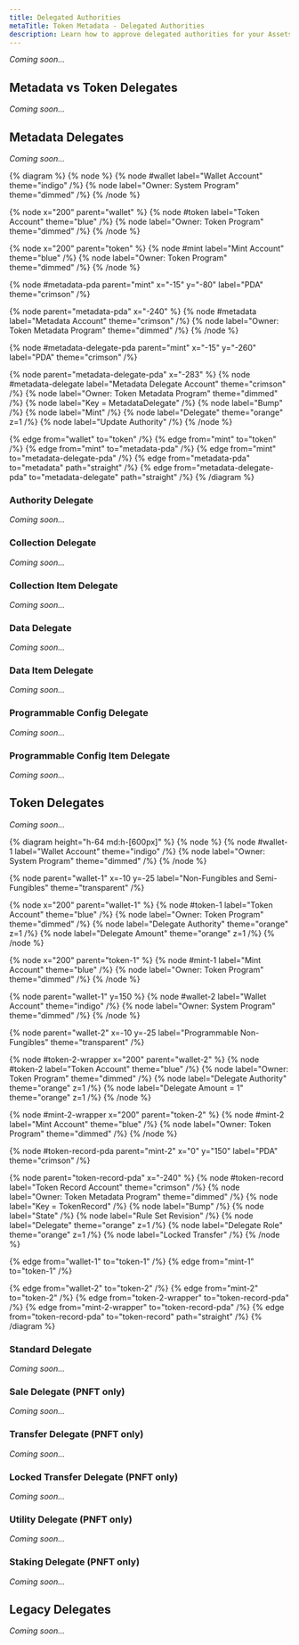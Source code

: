 ```yaml
---
title: Delegated Authorities
metaTitle: Token Metadata - Delegated Authorities
description: Learn how to approve delegated authorities for your Assets on Token Metadata
---
```


_Coming soon..._

## Metadata vs Token Delegates

_Coming soon..._

## Metadata Delegates

_Coming soon..._

{% diagram %}
{% node %}
{% node #wallet label="Wallet Account" theme="indigo" /%}
{% node label="Owner: System Program" theme="dimmed" /%}
{% /node %}

{% node x="200" parent="wallet" %}
{% node #token label="Token Account" theme="blue" /%}
{% node label="Owner: Token Program" theme="dimmed" /%}
{% /node %}

{% node x="200" parent="token" %}
{% node #mint label="Mint Account" theme="blue" /%}
{% node label="Owner: Token Program" theme="dimmed" /%}
{% /node %}

{% node #metadata-pda parent="mint" x="-15" y="-80" label="PDA" theme="crimson" /%}

{% node parent="metadata-pda" x="-240" %}
{% node #metadata label="Metadata Account" theme="crimson" /%}
{% node label="Owner: Token Metadata Program" theme="dimmed" /%}
{% /node %}

{% node #metadata-delegate-pda parent="mint" x="-15" y="-260" label="PDA" theme="crimson" /%}

{% node parent="metadata-delegate-pda" x="-283" %}
{% node #metadata-delegate label="Metadata Delegate Account" theme="crimson" /%}
{% node label="Owner: Token Metadata Program" theme="dimmed" /%}
{% node label="Key = MetadataDelegate" /%}
{% node label="Bump" /%}
{% node label="Mint" /%}
{% node label="Delegate" theme="orange" z=1 /%}
{% node label="Update Authority" /%}
{% /node %}

{% edge from="wallet" to="token" /%}
{% edge from="mint" to="token" /%}
{% edge from="mint" to="metadata-pda" /%}
{% edge from="mint" to="metadata-delegate-pda" /%}
{% edge from="metadata-pda" to="metadata" path="straight" /%}
{% edge from="metadata-delegate-pda" to="metadata-delegate" path="straight" /%}
{% /diagram %}

### Authority Delegate

_Coming soon..._

### Collection Delegate

_Coming soon..._

### Collection Item Delegate

_Coming soon..._

### Data Delegate

_Coming soon..._

### Data Item Delegate

_Coming soon..._

### Programmable Config Delegate

_Coming soon..._

### Programmable Config Item Delegate

_Coming soon..._

## Token Delegates

_Coming soon..._

{% diagram height="h-64 md:h-[600px]" %}
{% node %}
{% node #wallet-1 label="Wallet Account" theme="indigo" /%}
{% node label="Owner: System Program" theme="dimmed" /%}
{% /node %}

{% node parent="wallet-1" x=-10 y=-25 label="Non-Fungibles and Semi-Fungibles" theme="transparent" /%}

{% node x="200" parent="wallet-1" %}
{% node #token-1 label="Token Account" theme="blue" /%}
{% node label="Owner: Token Program" theme="dimmed" /%}
{% node label="Delegate Authority" theme="orange" z=1 /%}
{% node label="Delegate Amount" theme="orange" z=1 /%}
{% /node %}

{% node x="200" parent="token-1" %}
{% node #mint-1 label="Mint Account" theme="blue" /%}
{% node label="Owner: Token Program" theme="dimmed" /%}
{% /node %}

{% node parent="wallet-1" y=150 %}
{% node #wallet-2 label="Wallet Account" theme="indigo" /%}
{% node label="Owner: System Program" theme="dimmed" /%}
{% /node %}

{% node parent="wallet-2" x=-10 y=-25 label="Programmable Non-Fungibles" theme="transparent" /%}

{% node #token-2-wrapper x="200" parent="wallet-2" %}
{% node #token-2 label="Token Account" theme="blue" /%}
{% node label="Owner: Token Program" theme="dimmed" /%}
{% node label="Delegate Authority" theme="orange" z=1 /%}
{% node label="Delegate Amount = 1" theme="orange" z=1 /%}
{% /node %}

{% node #mint-2-wrapper x="200" parent="token-2" %}
{% node #mint-2 label="Mint Account" theme="blue" /%}
{% node label="Owner: Token Program" theme="dimmed" /%}
{% /node %}

{% node #token-record-pda parent="mint-2" x="0" y="150" label="PDA" theme="crimson" /%}

{% node parent="token-record-pda" x="-240" %}
{% node #token-record label="Token Record Account" theme="crimson" /%}
{% node label="Owner: Token Metadata Program" theme="dimmed" /%}
{% node label="Key = TokenRecord" /%}
{% node label="Bump" /%}
{% node label="State" /%}
{% node label="Rule Set Revision" /%}
{% node label="Delegate" theme="orange" z=1 /%}
{% node label="Delegate Role" theme="orange" z=1 /%}
{% node label="Locked Transfer" /%}
{% /node %}

{% edge from="wallet-1" to="token-1" /%}
{% edge from="mint-1" to="token-1" /%}

{% edge from="wallet-2" to="token-2" /%}
{% edge from="mint-2" to="token-2" /%}
{% edge from="token-2-wrapper" to="token-record-pda" /%}
{% edge from="mint-2-wrapper" to="token-record-pda" /%}
{% edge from="token-record-pda" to="token-record" path="straight" /%}
{% /diagram %}

### Standard Delegate

_Coming soon..._

### Sale Delegate (PNFT only)

_Coming soon..._

### Transfer Delegate (PNFT only)

_Coming soon..._

### Locked Transfer Delegate (PNFT only)

_Coming soon..._

### Utility Delegate (PNFT only)

_Coming soon..._

### Staking Delegate (PNFT only)

_Coming soon..._

## Legacy Delegates

_Coming soon..._
